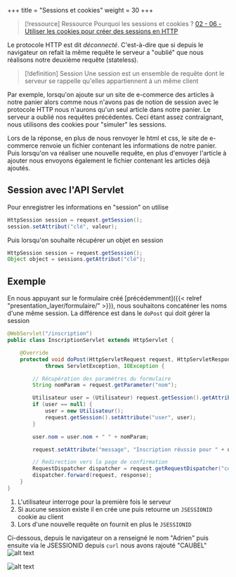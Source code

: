 +++
title = "Sessions et cookies"
weight = 30
+++

> [!ressource] Ressource
> Pourquoi les sessions et cookies ? [02 - 06 - Utiliser les cookies pour créer des sessions en HTTP](https://youtu.be/u6YmmdoA5x0?list=PLzzeuFUy_CniPG4Nj_4_lbfaejM2_ScCe)

Le protocole HTTP est dit *déconnecté*. C'est-à-dire que si depuis le navigateur on refait la même requête le serveur a "oublié" que nous réalisons notre deuxième requête (stateless).

> [!definition] Session
> Une session est un ensemble de requête dont le serveur se rappelle qu'elles appartiennent à un même client

Par exemple, lorsqu'on ajoute sur un site de e-commerce des articles à notre panier alors comme nous n'avons pas de notion de session avec le protocole HTTP nous n'aurons qu'un seul article dans notre panier. Le serveur a oublié nos requêtes précédentes. Ceci étant assez contraignant, nous utilisons des cookies pour "simuler" les sessions.

Lors de la réponse, en plus de nous renvoyer le html et css, le site de e-commerce renvoie un fichier contenant les informations de notre panier. Puis lorsqu'on va réaliser une nouvelle requête, en plus d'envoyer l'article à ajouter nous envoyons également le fichier contenant les articles déjà ajoutés.

## Session avec l'API Servlet
Pour enregistrer les informations en "session" on utilise

```java
HttpSession session = request.getSession();
session.setAttribut("clé", valeur);
```

Puis lorsqu'on souhaite récupérer un objet en session
```java
HttpSession session = request.getSession();
Object object = sessions.getAttribut("clé");
```

## Exemple
En nous appuyant sur le formulaire créé [précédemment]({{< relref "presentation_layer/formulaire/" >}}), nous souhaitons concaténer les noms d'une même session. La différence est dans le `doPost` qui doit gérer la session

```java
@WebServlet("/inscription")
public class InscriptionServlet extends HttpServlet {

	@Override
	protected void doPost(HttpServletRequest request, HttpServletResponse response)
			throws ServletException, IOException {

		// Récupération des paramètres du formulaire
		String nomParam = request.getParameter("nom");

		Utilisateur user = (Utilisateur) request.getSession().getAttribute("user");
		if (user == null) {
			user = new Utilisateur();
			request.getSession().setAttribute("user", user);
		}

		user.nom = user.nom + " " + nomParam;

		request.setAttribute("message", "Inscription réussie pour " + user.nom);

		// Redirection vers la page de confirmation
		RequestDispatcher dispatcher = request.getRequestDispatcher("confirmation.jsp");
		dispatcher.forward(request, response);
	}
}
```

1. L'utilisateur interroge pour la première fois le serveur
2. Si aucune session existe il en crée une puis retourne un `JSESSIONID` cookie au client
3. Lors d'une nouvelle requête on fournit en plus le `JSESSIONID`


Ci-dessous, depuis le navigateur on a renseigné le nom "Adrien" puis ensuite via le JSESSIONID depuis `curl` nous avons rajouté "CAUBEL"
![alt text](navigateur.png)

![alt text](curl.png)